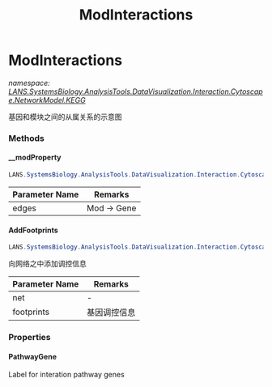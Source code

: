 ﻿---
title: ModInteractions
---

# ModInteractions
_namespace: [LANS.SystemsBiology.AnalysisTools.DataVisualization.Interaction.Cytoscape.NetworkModel.KEGG](N-LANS.SystemsBiology.AnalysisTools.DataVisualization.Interaction.Cytoscape.NetworkModel.KEGG.html)_

基因和模块之间的从属关系的示意图

### Methods

#### __modProperty
```csharp
LANS.SystemsBiology.AnalysisTools.DataVisualization.Interaction.Cytoscape.NetworkModel.KEGG.ModInteractions.__modProperty(Microsoft.VisualBasic.DataVisualization.Network.FileStream.Network,Microsoft.VisualBasic.DataVisualization.Network.FileStream.NetworkEdge[])
```


|Parameter Name|Remarks|
|--------------|-------|
|edges|Mod -> Gene|


#### AddFootprints
```csharp
LANS.SystemsBiology.AnalysisTools.DataVisualization.Interaction.Cytoscape.NetworkModel.KEGG.ModInteractions.AddFootprints(Microsoft.VisualBasic.DataVisualization.Network.FileStream.Network,System.Collections.Generic.IEnumerable{LANS.SystemsBiology.AnalysisTools.DataVisualization.Interaction.Cytoscape.DocumentFormat.RegulatesFootprints},System.Boolean)
```
向网络之中添加调控信息

|Parameter Name|Remarks|
|--------------|-------|
|net|-|
|footprints|基因调控信息|




### Properties

#### PathwayGene
Label for interation pathway genes

